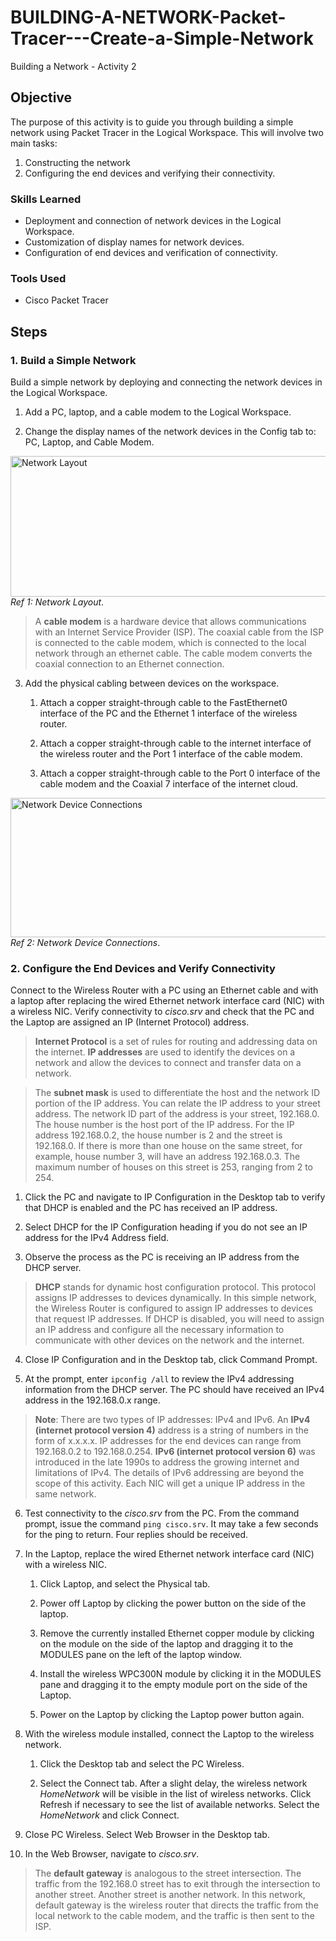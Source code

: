 # BUILDING-A-NETWORK-Packet-Tracer---Create-a-Simple-Network
Building a Network - Activity 2

## Objective

The purpose of this activity is to guide you through building a simple network using Packet Tracer in the Logical Workspace. This will involve two main tasks: 
1) Constructing the network
2) Configuring the end devices and verifying their connectivity.

### Skills Learned

- Deployment and connection of network devices in the Logical Workspace.
- Customization of display names for network devices.
- Configuration of end devices and verification of connectivity.

### Tools Used

- Cisco Packet Tracer

## Steps

### 1. Build a Simple Network
Build a simple network by deploying and connecting the network devices in the Logical Workspace.

1. Add a PC, laptop, and a cable modem to the Logical Workspace.

2. Change the display names of the network devices in the Config tab to: PC, Laptop, and Cable Modem.

  <img src="https://github.com/user-attachments/assets/595e0dba-48a7-495f-a7c9-e7108c9d8673" 
    alt="Network Layout"
    width="525" height="225"> <br>
*Ref 1: Network Layout*.

> A **cable modem** is a hardware device that allows communications with an Internet Service Provider (ISP). The coaxial cable from the ISP is connected to the cable modem, which is connected to the local network through an ethernet cable. The cable modem converts the coaxial connection to an Ethernet connection.

3.  Add the physical cabling between devices on the workspace.

      1. Attach a copper straight-through cable to the FastEthernet0 interface of the PC and the Ethernet 1 interface of the wireless router.

      2. Attach a copper straight-through cable to the internet interface of the wireless router and the Port 1 interface of the cable modem.

      3. Attach a copper straight-through cable to the Port 0 interface of the cable modem and the Coaxial 7 interface of the internet cloud.

  <img src="https://github.com/user-attachments/assets/c3dde095-bf3b-4ee1-aa92-31409d349b29"
    alt="Network Device Connections"
    width="528" height="223"> <br>
*Ref 2: Network Device Connections*.

### 2. Configure the End Devices and Verify Connectivity
Connect to the Wireless Router with a PC using an Ethernet cable and with a laptop after replacing the wired Ethernet network interface card (NIC) with a wireless NIC.
Verify connectivity to *cisco.srv* and check that the PC and the Laptop are assigned an IP (Internet Protocol) address. 

> **Internet Protocol** is a set of rules for routing and addressing data on the internet. **IP addresses** are used to identify the devices on a network and allow the devices to connect and transfer data on a network.

> The **subnet mask** is used to differentiate the host and the network ID portion of the IP address. You can relate the IP address to your street address. The network ID part of the address is your street, 192.168.0. The house number is the host port of the IP address. For the IP address 192.168.0.2, the house number is 2 and the street is 192.168.0. If there is more than one house on the same street, for example, house number 3, will have an address 192.168.0.3. The maximum number of houses on this street is 253, ranging from 2 to 254.

1. Click the PC and navigate to IP Configuration in the Desktop tab to verify that DHCP is enabled and the PC has received an IP address. 

2. Select DHCP for the IP Configuration heading if you do not see an IP address for the IPv4 Address field. 

3. Observe the process as the PC is receiving an IP address from the DHCP server.

> **DHCP** stands for dynamic host configuration protocol. This protocol assigns IP addresses to devices dynamically. In this simple network, the Wireless Router is configured to assign IP addresses to devices that request IP addresses. If DHCP is disabled, you will need to assign an IP address and configure all the necessary information to communicate with other devices on the network and the internet.

4. Close IP Configuration and in the Desktop tab, click Command Prompt.

5. At the prompt, enter  `ipconfig /all` to review the IPv4 addressing information from the DHCP server. The PC should have received an IPv4 address in the 192.168.0.x range.

> **Note**: There are two types of IP addresses: IPv4 and IPv6. An **IPv4 (internet protocol version 4)** address is a string of numbers in the form of x.x.x.x. IP addresses for the end devices can range from 192.168.0.2 to 192.168.0.254. **IPv6 (internet protocol version 6)** was introduced in the late 1990s to address the  growing internet and limitations of IPv4. The details of IPv6 addressing are beyond the scope of this activity. Each NIC will get a unique IP address in the same network.

6. Test connectivity to the *cisco.srv* from the PC. From the command prompt, issue the command `ping cisco.srv`. It may take a few seconds for the ping to return. Four replies should be received.

7. In the Laptop, replace the wired Ethernet network interface card (NIC) with a wireless NIC.
   
      1. Click Laptop, and select the Physical tab.

      2. Power off Laptop by clicking the power button on the side of the laptop.

      3. Remove the currently installed Ethernet copper module by clicking on the module on the side of the laptop and dragging it to the MODULES pane on the left of the laptop window.

      4. Install the wireless WPC300N module by clicking it in the MODULES pane and dragging it to the empty module port on the side of the Laptop.

      5. Power on the Laptop by clicking the Laptop power button again.

8. With the wireless module installed, connect the Laptop to the wireless network.
   
      1. Click the Desktop tab and select the PC Wireless.

      2. Select the Connect tab. After a slight delay, the wireless network *HomeNetwork* will be visible in the list of wireless networks. Click Refresh if necessary to see the list of available networks. Select the *HomeNetwork* and click Connect.

9. Close PC Wireless. Select Web Browser in the Desktop tab.

10. In the Web Browser, navigate to *cisco.srv*.

> The **default gateway** is analogous to the street intersection. The traffic from the 192.168.0 street has to exit through the intersection to another street. Another street is another network. In this network, default gateway is the wireless router that directs the traffic from the local network to the cable modem, and the traffic is then sent to the ISP.
